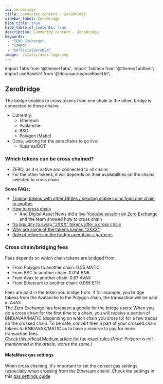 ```yaml
---
id: zerobridge
title: Community content - ZeroBridge
sidebar_label: ZeroBridge
hide_title: true
hide_table_of_contents: true
description: Community content - ZeroBridge
keywords:
 - "ZERO Exchange"
 - "$ZERO"
 - "@OfficialZeroDEX"
image:  /static/avax-logo.svg
---
```


import Tabs from '@theme/Tabs';
import TabItem from '@theme/TabItem';
import useBaseUrl from '@docusaurus/useBaseUrl';

## ZeroBridge

The bridge enables to cross tokens from one chain to the other, bridge is connected to these chains:
* Currently:  
  * Ethereum
  * Avalanche
  * BSC
  * Polygon (Matic)
* Done, waiting for the parachains to go live:  
  * Kusama/DOT


### Which tokens can be cross chained?

* ZERO, as it is native and connected to all chains
* For the other tokens, it will depends on their availabilities on the chains selected to cross chain

**Some FAQs:**
* [Trading tokens with other DEXes / sending stable coins from one chain to another](faq/faq006.md)
* [How to cross chain](faq/faq023.md)
  * And Digital Asset News did a [live Youtube session on Zero Exchange](https://youtu.be/lGVNDuotddM?t=1164) and the team showed how to cross chain
* [No liquidity to swap "zXXX" tokens after a cross chain](faq/faq026.md)
* [Why are some of the tokens named "zXXX"](faq/faq005.md)
* [Role of relayers in the bridge operation + partners](faq/faq028.md)
  

### Cross chain/bridging fees

Fees depends on which chain tokens are bridged from:
* From Polygon to another chain: 0.55 MATIC
* From BSC to another chain: 0.014 BNB
* From Avax to another chain: 0.67 AVAX
* From Ethereum to another chain: 0.056 ETH

Fees are paid in the token you bridge from.  If for example, you bridge tokens from the Avalanche to the Polygon chain, the transaction will be paid in AVAX.  
The Zero Exchange has foreseen a goodie for the bridge users: When you do a cross chain for the first time to a chain, you will receive a portion of BNB/AVAX/MATIC (depending on which chain you cross to) for a few trades on the crossed chain.  To be safe, convert then a part of your crossed chain tokens to BNB/AVAX/MATIC as to have a reserve to pay for more transaction fees.  
[Check this official Medium article for the exact rules](https://medium.com/@OfficialZeroDex/improving-the-user-experience-sending-cross-chain-made-easier-f3b4aaf2a0b6) _(Note: Polygon is not mentionned in the article, works the same.)_

#### MetaMask gas settings
When cross chaining, it's important to set the correct gas settings (especially when crossing from the Ethereum chain): Check the settings in this [gas settings guide](https://0-exchange.gitbook.io/0-exchange-docs/pinned/transaction-fails) 



